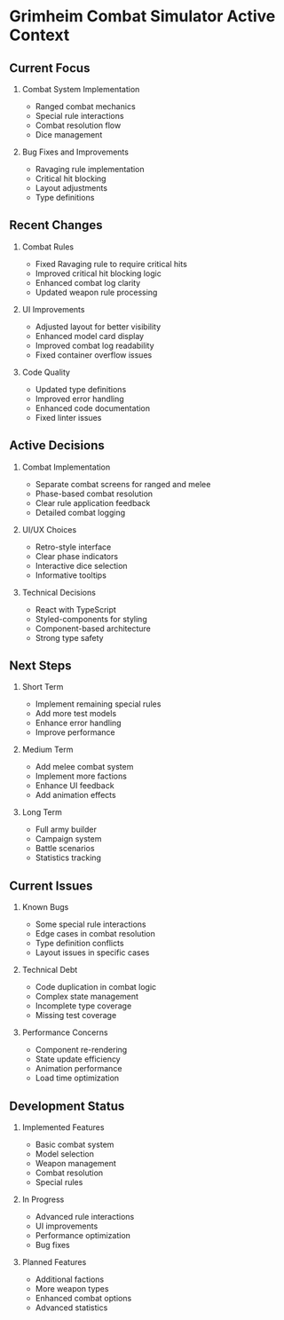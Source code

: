 # Grimheim Combat Simulator Active Context

## Current Focus
1. Combat System Implementation
   - Ranged combat mechanics
   - Special rule interactions
   - Combat resolution flow
   - Dice management

2. Bug Fixes and Improvements
   - Ravaging rule implementation
   - Critical hit blocking
   - Layout adjustments
   - Type definitions

## Recent Changes
1. Combat Rules
   - Fixed Ravaging rule to require critical hits
   - Improved critical hit blocking logic
   - Enhanced combat log clarity
   - Updated weapon rule processing

2. UI Improvements
   - Adjusted layout for better visibility
   - Enhanced model card display
   - Improved combat log readability
   - Fixed container overflow issues

3. Code Quality
   - Updated type definitions
   - Improved error handling
   - Enhanced code documentation
   - Fixed linter issues

## Active Decisions
1. Combat Implementation
   - Separate combat screens for ranged and melee
   - Phase-based combat resolution
   - Clear rule application feedback
   - Detailed combat logging

2. UI/UX Choices
   - Retro-style interface
   - Clear phase indicators
   - Interactive dice selection
   - Informative tooltips

3. Technical Decisions
   - React with TypeScript
   - Styled-components for styling
   - Component-based architecture
   - Strong type safety

## Next Steps
1. Short Term
   - Implement remaining special rules
   - Add more test models
   - Enhance error handling
   - Improve performance

2. Medium Term
   - Add melee combat system
   - Implement more factions
   - Enhance UI feedback
   - Add animation effects

3. Long Term
   - Full army builder
   - Campaign system
   - Battle scenarios
   - Statistics tracking

## Current Issues
1. Known Bugs
   - Some special rule interactions
   - Edge cases in combat resolution
   - Type definition conflicts
   - Layout issues in specific cases

2. Technical Debt
   - Code duplication in combat logic
   - Complex state management
   - Incomplete type coverage
   - Missing test coverage

3. Performance Concerns
   - Component re-rendering
   - State update efficiency
   - Animation performance
   - Load time optimization

## Development Status
1. Implemented Features
   - Basic combat system
   - Model selection
   - Weapon management
   - Combat resolution
   - Special rules

2. In Progress
   - Advanced rule interactions
   - UI improvements
   - Performance optimization
   - Bug fixes

3. Planned Features
   - Additional factions
   - More weapon types
   - Enhanced combat options
   - Advanced statistics 